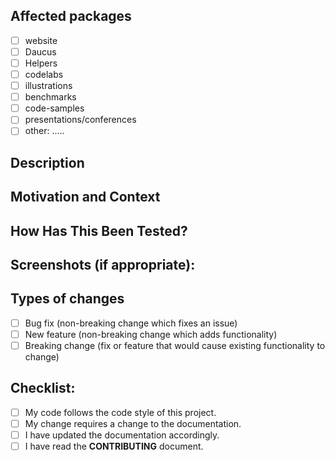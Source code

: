 <!--- Provide a general summary of your changes in the Title above -->

## Affected packages

<!-- put an `x` in all the boxes that apply -->

- [ ] website
- [ ] Daucus
- [ ] Helpers
- [ ] codelabs
- [ ] illustrations
- [ ] benchmarks
- [ ] code-samples
- [ ] presentations/conferences
- [ ] other: .....

## Description

<!--- ✍️ edit: Describe your changes in detail -->

## Motivation and Context

<!--- ✍️ Why is this change required? What problem does it solve? -->
<!--- ✍️ If it fixes an open issue, please link to the issue here. -->

## How Has This Been Tested?

<!--- ✍️ Please describe in detail how you tested your changes. -->
<!--- Include details of your testing environment, and the tests you ran to -->
<!--- see how your change affects other areas of the code, etc. -->

## Screenshots (if appropriate):

## Types of changes

<!--- ✍️ What types of changes does your code introduce? Put an `x` in all the boxes that apply: -->

- [ ] Bug fix (non-breaking change which fixes an issue)
- [ ] New feature (non-breaking change which adds functionality)
- [ ] Breaking change (fix or feature that would cause existing functionality to change)

## Checklist:

<!--- Go over all the following points, and put an `x` in all the boxes that apply. -->
<!--- If you're unsure about any of these, don't hesitate to ask. We're here to help! -->

- [ ] My code follows the code style of this project.
- [ ] My change requires a change to the documentation.
- [ ] I have updated the documentation accordingly.
- [ ] I have read the **CONTRIBUTING** document.
